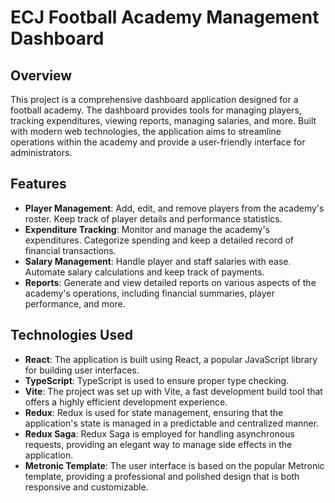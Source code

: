 # ECJ Football Academy Management Dashboard

## Overview

This project is a comprehensive dashboard application designed for a football academy. The dashboard provides tools for managing players, tracking expenditures, viewing reports, managing salaries, and more. Built with modern web technologies, the application aims to streamline operations within the academy and provide a user-friendly interface for administrators.

## Features

- **Player Management**: Add, edit, and remove players from the academy's roster. Keep track of player details and performance statistics.
- **Expenditure Tracking**: Monitor and manage the academy's expenditures. Categorize spending and keep a detailed record of financial transactions.
- **Salary Management**: Handle player and staff salaries with ease. Automate salary calculations and keep track of payments.
- **Reports**: Generate and view detailed reports on various aspects of the academy's operations, including financial summaries, player performance, and more.

## Technologies Used

- **React**: The application is built using React, a popular JavaScript library for building user interfaces.
- **TypeScript**: TypeScript is used to ensure proper type checking.
- **Vite**: The project was set up with Vite, a fast development build tool that offers a highly efficient development experience.
- **Redux**: Redux is used for state management, ensuring that the application's state is managed in a predictable and centralized manner.
- **Redux Saga**: Redux Saga is employed for handling asynchronous requests, providing an elegant way to manage side effects in the application.
- **Metronic Template**: The user interface is based on the popular Metronic template, providing a professional and polished design that is both responsive and customizable.
